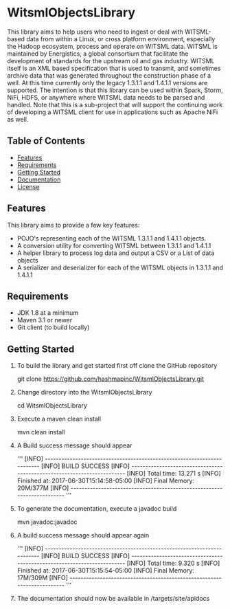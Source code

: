 # WitsmlObjectsLibrary
This library aims to help users who need to ingest or deal with WITSML-based data from within a Linux, or cross platform
environment, especially the Hadoop ecosystem, process and operate on WITSML data. WITSML is maintained by Energistics, a 
global consortium that facilitate the development of standards for the upstream oil and gas industry. WITSML itself is an
XML based specification that is used to transmit, and sometimes archive data that was generated throughout the construction
phase of a well. At this time currently only the legacy 1.3.1.1 and 1.4.1.1 versions are supported. The intention is that this
library can be used within Spark, Storm, NiFi, HDFS, or anywhere where WITSML data needs to be parsed and handled. Note 
that this is a sub-project that will support the continuing work of developing a WITSML client for use in applications 
such as Apache NiFi as well.

## Table of Contents

- [Features](#features)
- [Requirements](#requirements)
- [Getting Started](#getting-started)
- [Documentation](#documentation)
- [License](#license)

## Features

This library aims to provide a few key features:

* POJO's representing each of the WITSML 1.3.1.1 and 1.4.1.1 objects.
* A conversion utility for converting WITSML between 1.3.1.1 and 1.4.1.1
* A helper library to process log data and output a CSV or a List of data objects
* A serializer and deserializer for each of the WITSML objects in 1.3.1.1 and 1.4.1.1

## Requirements

* JDK 1.8 at a minimum
* Maven 3.1 or newer
* Git client (to build locally)

## Getting Started
1) To build the library and get started first off clone the GitHub repository 

    git clone https://github.com/hashmapinc/WitsmlObjectsLibrary.git

2) Change directory into the WitsmlObjectsLibrary

    cd WitsmlObjectsLibrary
    
3) Execute a maven clean install

    mvn clean install
    
4) A Build success message should appear
    
    '''
    [INFO] ------------------------------------------------------------------------
    [INFO] BUILD SUCCESS
    [INFO] ------------------------------------------------------------------------
    [INFO] Total time: 13.271 s
    [INFO] Finished at: 2017-06-30T15:14:58-05:00
    [INFO] Final Memory: 20M/377M
    [INFO] ------------------------------------------------------------------------
    '''

5) To generate the documentation, execute a javadoc build

    mvn javadoc:javadoc

6) A build success message should appear again

   '''
   [INFO] ------------------------------------------------------------------------
   [INFO] BUILD SUCCESS
   [INFO] ------------------------------------------------------------------------
   [INFO] Total time: 9.320 s
   [INFO] Finished at: 2017-06-30T15:15:54-05:00
   [INFO] Final Memory: 17M/309M
   [INFO] ------------------------------------------------------------------------
   '''
7) The documentation should now be available in /targets/site/apidocs



 

